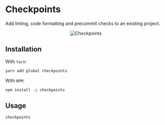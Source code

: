 # Checkpoints

Add linting, code formatting and precommit checks to an existing project.

<p align="center">
  <img src="https://github.com/markmur/checkpoints/raw/master/img/checkpoints.png?raw=true" alt="Checkpoints" />
</p>

## Installation

With `Yarn`:

```sh
yarn add global checkpoints
```

With `NPM`:

```sh
npm install -g checkpoints
```

## Usage

```sh
checkpoints
```
